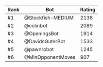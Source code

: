 Rank|Bot|Rating
---|---|---
#1|@Stockfish-MEDIUM|2138
#2|@colinbot|2089
#3|@OpeningsBot|1914
#4|@DavidsGuterBot|1533
#5|@pawnrobot|1245
#6|@MinOpponentMoves|907
